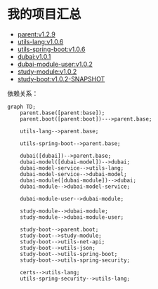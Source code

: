 # 我的项目汇总

* [parent:v1.2.9](https://github.com/dbstarll/parent)
* [utils-lang:v1.0.6](https://github.com/dbstarll/utils-lang)
* [utils-spring-boot:v1.0.6](https://github.com/dbstarll/utils-spring-boot)
* [dubai:v1.0.1](https://github.com/dbstarll/dubai)
* [dubai-module-user:v1.0.2](https://github.com/dbstarll/dubai-module-user)
* [study-module:v1.0.2](https://github.com/dbstarll/study-module)
* [study-boot:v1.0.2-SNAPSHOT](https://github.com/dbstarll/study-boot)

依赖关系：

```mermaid
graph TD;
    parent.base([parent:base]);
    parent.boot([parent:boot])--->parent.base;

    utils-lang-->parent.base;

    utils-spring-boot-->parent.base;

    dubai([dubai])-->parent.base;
    dubai-model([dubai-model])-->dubai;
    dubai-model-service-->utils-lang;
    dubai-model-service-->dubai-model;
    dubai-module([dubai-module])-->dubai;
    dubai-module-->dubai-model-service;
    
    dubai-module-user-->dubai-module;

    study-module-->dubai-module;
    study-module-->dubai-module-user;

    study-boot-->parent.boot;
    study-boot-->study-module;
    study-boot-->utils-net-api;
    study-boot-->utils-json;
    study-boot-->utils-spring-boot;
    study-boot-->utils-spring-security;

    certs-->utils-lang;
    utils-spring-security-->utils-lang;
```

